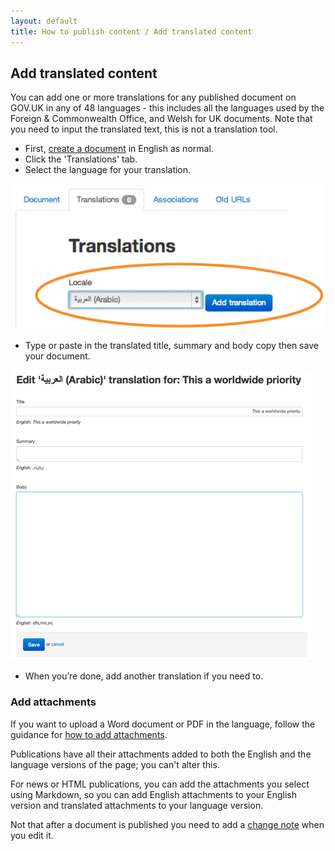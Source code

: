 ```yaml
---
layout: default
title: How to publish content / Add translated content
---
```


## Add translated content

You can add one or more translations for any published document on GOV.UK in any of 48 languages - this includes all the languages used by the Foreign & Commonwealth Office, and Welsh for UK documents. Note that you need to input the translated text, this is not a translation tool.

* First, [create a document](/inside-government-admin-guide/creating-documents/create-a-new-doc.html) in English as normal.
* Click the 'Translations' tab.
* Select the language for your translation.

![Translating docs 4](translating-docs-4.png)

* Type or paste in the translated title, summary and body copy then save your document.

![Translating docs 5](translating-docs-5.png)

* When you’re done, add another translation if you need to.


### Add attachments

If you want to upload a Word document or PDF in the language, follow the guidance for [how to add attachments](http://alphagov.github.io/inside-government-admin-guide/creating-documents/add-attachments.html). 

Publications have all their attachments added to both the English and the language versions of the page; you can't alter this. 

For news or HTML publications, you can add the attachments you select using Markdown, so you can add English attachments to your English version and translated attachments to your language version. 

Not that after a document is published you need to add a [change note](http://alphagov.github.io/inside-government-admin-guide/creating-documents/editing-a-doc.html) when you edit it.
